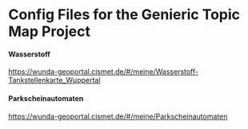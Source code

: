 # Config Files for the Genieric Topic Map Project

#### Wasserstoff
https://wunda-geoportal.cismet.de/#/meine/Wasserstoff-Tankstellenkarte_Wuppertal

#### Parkscheinautomaten
https://wunda-geoportal.cismet.de/#/meine/Parkscheinautomaten
